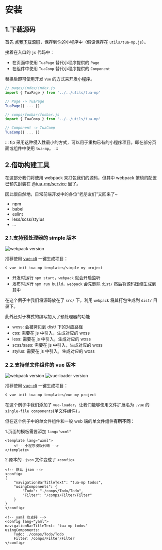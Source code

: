 # 安装
## 1.下载源码
首先 [点我下载源码](https://raw.githubusercontent.com/tuateam/tua-mp/master/examples/basic/utils/tua-mp.js)，保存到你的小程序中（假设保存在 `utils/tua-mp.js`）。

接着在入口的 `js` 代码中：

* 在页面中使用 `TuaPage` 替代小程序提供的 `Page`
* 在组件中使用 `TuaComp` 替代小程序提供的 `Component`

替换后即可使用开发 `Vue` 的方式来开发小程序。

```js {5}
// pages/index/index.js
import { TuaPage } from '../../utils/tua-mp'

// Page -> TuaPage
TuaPage({ ... })
```

```js {5}
// comps/foobar/foobar.js
import { TuaComp } from '../../utils/tua-mp'

// Component -> TuaComp
TuaComp({ ... })
```

::: tip
采用这种侵入性最小的方式，可以用于重构已有的小程序项目。即在部分页面或组件中使用 `tua-mp`。
:::

## 2.借助构建工具
在这部分我们将使用 webpack 来打包我们的源码，但其中 webpack 繁琐的配置已预先封装在 [@tua-mp/service](https://github.com/tuateam/tua-mp-service) 里了。

因此很自然地，日常前端开发中的各位“老朋友们”又回来了~

* npm
* babel
* eslint
* less/scss/stylus
* ...

### 2.1.支持预处理器的 simple 版本
![webpack version](https://img.shields.io/badge/webpack-%5E4.8.1-green.svg)

推荐使用 [vue-cli](https://github.com/vuejs/vue-cli) 一键生成项目：

```bash
$ vue init tua-mp-templates/simple my-project
```

* 开发时运行 `npm start`，`webpack` 就会开启监听
* 发布时运行 `npm run build`，`webpack` 会先删除 `dist/` 然后将源码压缩生成到其中

在这个例子中我们将源码放在了 `src/` 下，利用 `webpack` 将其打包生成到 `dist/` 目录下。

此外还对于样式的编写加入了预处理器的功能

* wxss: 会被拷贝到 dist/ 下的对应路径
* css: 需要在 js 中引入，生成对应的 wxss
* less: 需要在 js 中引入，生成对应的 wxss
* scss/sass: 需要在 js 中引入，生成对应的 wxss
* stylus: 需要在 js 中引入，生成对应的 wxss

### 2.2.支持单文件组件的 vue 版本
![webpack version](https://img.shields.io/badge/webpack-%5E4.8.1-green.svg)
![vue-loader version](https://img.shields.io/badge/vue--loader-%5E15.0.12-green.svg)

推荐使用 [vue-cli](https://github.com/vuejs/vue-cli) 一键生成项目：

```bash
$ vue init tua-mp-templates/vue my-project
```

在这个例子中我们添加了 `vue-loader`，让我们能够使用文件扩展名为 `.vue` 的 `single-file components`(单文件组件) 。

但在这个例子中的单文件组件和一般 web 端的单文件组件**有所不同**：

1.页面的模板需要添加 `lang="wxml"`

```vue {1}
<template lang="wxml">
    <!-- 小程序模板代码 -->
</template>
```

2.原本的 `.json` 文件变成了 `<config>`

```vue {2,13}
<!-- 默认 json -->
<config>
{
    "navigationBarTitleText": "tua-mp todos",
    "usingComponents": {
        "Todo": "./comps/Todo/Todo",
        "Filter": "/comps/Filter/Filter"
    }
}
</config>

<!-- yaml 也支持 -->
<config lang="yaml">
navigationBarTitleText: 'tua-mp todos'
usingComponents:
    Todo: ./comps/Todo/Todo
    Filter: /comps/Filter/Filter
</config>
```

